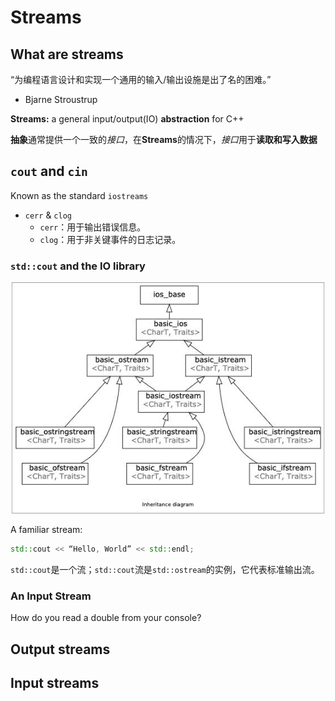 # Streams

## What are streams

“为编程语言设计和实现一个通用的输入/输出设施是出了名的困难。”

- Bjarne Stroustrup

**Streams:** a general input/output(IO) **abstraction** for C++

**抽象**通常提供一个一致的*接口*，在**Streams**的情况下，*接口*用于**读取和写入数据**

## `cout` and `cin`

Known as the standard `iostreams`

- `cerr` & `clog`
  - `cerr`：用于输出错误信息。
  - `clog`：用于非关键事件的日志记录。

### `std::cout` and the IO library

![image-20231123161153477](./assets/image-20231123161153477.png)

A familiar stream:

```cpp
std::cout << “Hello, World” << std::endl;
```

`std::cout`是一个流；`std::cout`流是`std::ostream`的实例，它代表标准输出流。

### An Input Stream

How do you read a double from your console?

## Output streams

## Input streams
